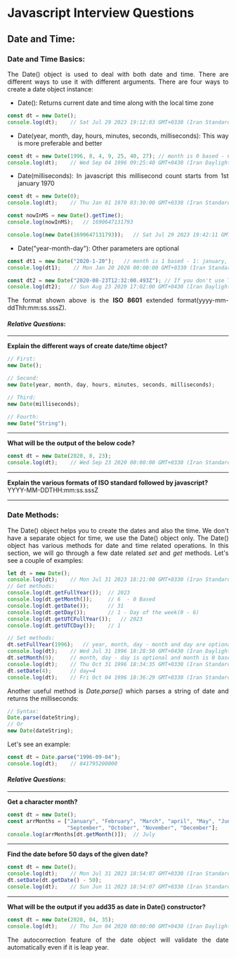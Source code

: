 # Javascript Interview Questions

<div style="text-align: justify">

## Date and Time:

### Date and Time Basics:

The Date() object is used to deal with both date and time. There are different ways to use it with different
arguments. There are four ways to create a date object instance:
* Date(): Returns current date and time along with the local time zone
```javascript
const dt = new Date();
console.log(dt);    // Sat Jul 29 2023 19:12:03 GMT+0330 (Iran Standard Time)
```
* Date(year, month, day, hours, minutes, seconds, milliseconds): This way is more preferable and better
```javascript
const dt = new Date(1996, 8, 4, 9, 25, 40, 27); // month is 0 based - 0: january, 11: december
console.log(dt);    // Wed Sep 04 1996 09:25:40 GMT+0430 (Iran Daylight Time)
```
* Date(milliseconds): In javascript this millisecond count starts from 1st january 1970
```javascript
const dt = new Date(0);
console.log(dt);    // Thu Jan 01 1970 03:30:00 GMT+0330 (Iran Standard Time)

const nowInMS = new Date().getTime();
console.log(nowInMS);   // 1690647131793

console.log(new Date(1690647131793));   // Sat Jul 29 2023 19:42:11 GMT+0330 (Iran Standard Time)
```
* Date("year-month-day"): Other parameters are optional
```javascript
const dt1 = new Date("2020-1-20");   // month is 1 based - 1: january, 12: december
console.log(dt1);    // Mon Jan 20 2020 00:00:00 GMT+0330 (Iran Standard Time)

const dt2 = new Date("2020-08-23T12:32:00.493Z"); // If you don't use T or Z the result may vary from browser to browser
console.log(dt2);   // Sun Aug 23 2020 17:02:00 GMT+0430 (Iran Daylight Time)
```
The format shown above is the **ISO 8601** extended format(yyyy-mm-ddThh:mm:ss.sssZ).

#### *Relative Questions*:

---

**Explain the different ways of create date/time object?**
```javascript
// First:
new Date();

// Second:
new Date(year, month, day, hours, minutes, seconds, milliseconds);

// Third:
new Date(milliseconds);

// Fourth:
new Date("String");
```

---

**What will be the output of the below code?**  
```javascript
const dt = new Date(2020, 8, 23);
console.log(dt);    // Wed Sep 23 2020 00:00:00 GMT+0330 (Iran Standard Time)
```

---

**Explain the various formats of ISO standard followed by javascript?**  
YYYY-MM-DDTHH:mm:ss.sssZ

---

### Date Methods:

The Date() object helps you to create the dates and also the time. We don't have a separate object for time,
we use the Date() object only. The Date() object has various methods for date and time related operations. In
this section, we will go through a few date related *set* and *get* methods. Let's see a couple of examples:
```javascript
let dt = new Date();
console.log(dt);    // Mon Jul 31 2023 18:21:00 GMT+0330 (Iran Standard Time)
// Get methods:
console.log(dt.getFullYear());  // 2023
console.log(dt.getMonth());     // 6  - 0 Based
console.log(dt.getDate());      // 31
console.log(dt.getDay());       // 1 - Day of the week(0 - 6)
console.log(dt.getUTCFullYear());   // 2023
console.log(dt.getUTCDay());    // 1

// Set methods:
dt.setFullYear(1996);   // year, month, day - month and day are optional
console.log(dt);    // Wed Jul 31 1996 18:28:50 GMT+0430 (Iran Daylight Time)
dt.setMonth(9);     // month, day - day is optional and month is 0 based
console.log(dt);    // Thu Oct 31 1996 18:34:35 GMT+0330 (Iran Standard Time)
dt.setDate(4);      // day=4
console.log(dt);    // Fri Oct 04 1996 18:36:29 GMT+0330 (Iran Standard Time)
``` 
Another useful method is *Date.parse()* which parses a string of date and returns the milliseconds:
```javascript
// Syntax:
Date.parse(dateString);
// Or
new Date(dateString);
```
Let's see an example:
```javascript
const dt = Date.parse("1996-09-04");
console.log(dt);    // 841795200000
```

#### *Relative Questions*:

---

**Get a character month?**  
```javascript
const dt = new Date();
const arrMonths = ["January", "February", "March", "april", "May", "June", "July", "August",
                   "September", "October", "November", "December"];
console.log(arrMonths[dt.getMonth()]);  // July
```

---

**Find the date before 50 days of the given date?**  
```javascript
const dt = new Date();
console.log(dt);    // Mon Jul 31 2023 18:54:07 GMT+0330 (Iran Standard Time)
dt.setDate(dt.getDate() - 50);
console.log(dt);    // Sun Jun 11 2023 18:54:07 GMT+0330 (Iran Standard Time)
```

---

**What will be the output if you add35 as date in Date() constructor?**  
```javascript
const dt = new Date(2020, 04, 35);
console.log(dt);    // Thu Jun 04 2020 00:00:00 GMT+0430 (Iran Daylight Time)
```
The autocorrection feature of the date object will validate the date automatically even if it is leap year.
</div>
